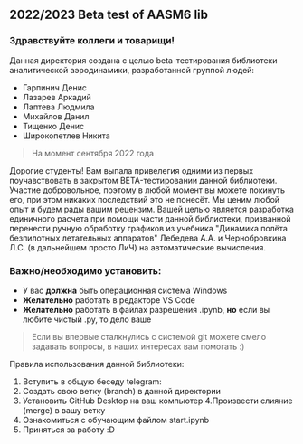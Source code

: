 2022/2023 Beta test of AASM6 lib
--------------------------------------------------------------
### Здравствуйте коллеги и товарищи!  
Данная директория создана с целью beta-тестирования библиотеки аналитической аэродинамики, разработанной группой людей:
- Гарпинич Денис
- Лазарев Аркадий 
- Лаптева Людмила
- Михайлов Данил
- Тищенко Денис
- Широкопетлев Никита
> На момент сентября 2022 года
>
Дорогие студенты! Вам выпала привелегия одними из первых поучавствовать в закрытом BETA-тестировании данной библиотеки. Участие добровольное, поэтому в любой момент вы можете покинуть его, при этом никаких последствий это не понесёт. Мы ценим любой опыт и будем рады вашим рецензим. Вашей целью является разработка единичного расчета при помощи части данной библиотеки, призванной перенести ручную обработку графиков из учебника "Динамика полёта безпилотных летательных аппаратов" Лебедева А.А. и Чернобровкина Л.С. (в дальнейшем просто ЛиЧ) на автоматические вычисления.  
### Важно/необходимо установить:  
- У вас __должна__ быть операционная система Windows  
- __Желательно__ работать в редакторе VS Code  
- __Желательно__ работать в файлах разрешения .ipynb, __но__ если вы любите чистый .py, то дело ваше
> Если вы впервые сталкнулись с системой git можете смело задавать вопросы, в наших интересах вам помогать :)
>
Правила использования данной библиотеки:  
1. Вступить в общую беседу telegram:  
2. Создать свою ветку (branch) в данной директории  
3. Установить GitHub Desktop на ваш компьютер
4.Произвести слияние (merge) в вашу ветку
5. Ознакомиться с обучающим файлом start.ipynb
6. Приняться за работу :D

